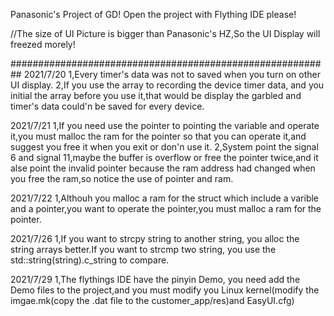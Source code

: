 Panasonic's Project of GD!
Open the project with Flything IDE please!

//The size of UI Picture is bigger than Panasonic's HZ,So the UI Display will 
  freezed morely!

##########################################################
2021/7/20
1,Every timer's data was not to saved when you turn on other UI display.
2,If you use the array to recording the device timer data, and you initial the
array before you use it,that would be display the garbled and timer's data could'n be saved for every device.

2021/7/21
1,If you need use the pointer to pointing the variable and operate it,you must malloc the ram for the pointer so that you can operate it,and suggest you free it when you exit or don'n use it.
2,System point the signal 6 and signal 11,maybe the buffer is overflow or free the pointer twice,and it alse point the invalid pointer because the ram address had changed when you free the ram,so notice the use of pointer and ram.

2021/7/22
1,Althouh you malloc a ram for the struct which include a varible and a pointer,you want to operate the pointer,you must malloc a ram for the pointer. 

2021/7/26
1,If you want to strcpy string to another string, you alloc the string arrays better.If you want to strcmp two string, you use the std::string(string).c_string to compare.

2021/7/29
1,The flythings IDE have the pinyin Demo, you need add the Demo files to the project,and you must modify you Linux kernel(modify the imgae.mk(copy the .dat file to the customer_app/res)and EasyUI.cfg)



















